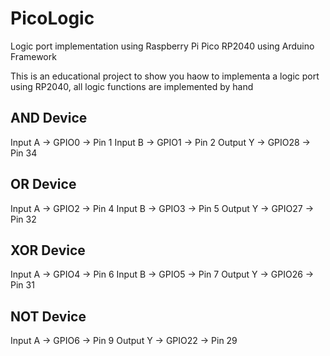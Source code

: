 # PicoLogic
Logic port implementation using Raspberry Pi Pico RP2040 using Arduino Framework

This is an educational project to show you haow to implementa a logic port using RP2040, all logic functions are implemented by hand

AND Device
------------------------------
Input A  -> GPIO0  -> Pin 1
Input B  -> GPIO1  -> Pin 2
Output Y -> GPIO28 -> Pin 34

OR Device
------------------------------
Input A  -> GPIO2  -> Pin 4
Input B  -> GPIO3  -> Pin 5
Output Y -> GPIO27 -> Pin 32

XOR Device
------------------------------
Input A  -> GPIO4  -> Pin 6
Input B  -> GPIO5  -> Pin 7
Output Y -> GPIO26 -> Pin 31

NOT Device
------------------------------
Input A  -> GPIO6  -> Pin 9
Output Y -> GPIO22 -> Pin 29